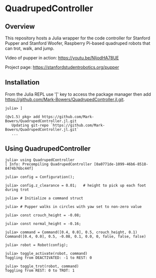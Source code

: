 # QuadrupedController

## Overview
This repository hosts a Julia wrapper for the code controller for Stanford Pupper and Stanford Woofer, Raspberry Pi-based quadruped robots that can trot, walk, and jump.

Video of pupper in action: https://youtu.be/NIjodHA78UE

Project page: https://stanfordstudentrobotics.org/pupper

## Installation
From the Julia REPL use '[' key to access the package manager then add https://github.com/Mark-Bowers/QuadrupedController.jl.git.

```julia-repl
julia> ]

(@v1.5) pkg> add https://github.com/Mark-Bowers/QuadrupedController.jl.git
   Updating git-repo `https://github.com/Mark-Bowers/QuadrupedController.jl.git`
   ...
```
## Using QuadrupedController
```julia-repl
julia> using QuadrupedController
[ Info: Precompiling QuadrupedController [0a0771de-1099-46b6-8518-8474b76bc44f]

julia> config = Configuration();

julia> config.z_clearance = 0.01;   # height to pick up each foot during trot

julia> # Initialize a command struct

julia> # Pupper walks in circles with yaw set to non-zero value

julia> const crouch_height = -0.08;

julia> const normal_height = -0.16;

julia> command = Command([0.4, 0.0], 0.5, crouch_height, 0.1)
Command([0.4, 0.0], 0.5, -0.08, 0.1, 0.0, 0, false, false, false)

julia> robot = Robot(config);

julia> toggle_activate(robot, command)
Toggling from DEACTIVATED: -1 to REST: 0

julia> toggle_trot(robot, command)
Toggling from REST: 0 to TROT: 1
```